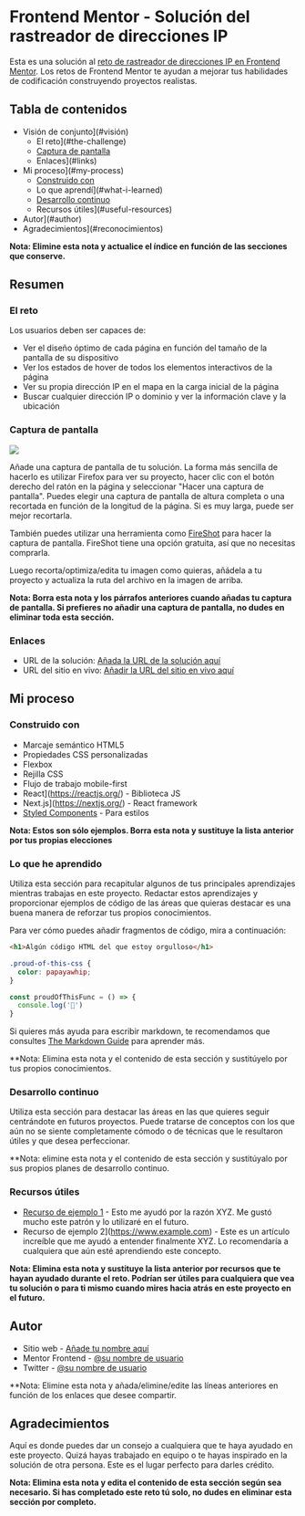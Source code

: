 # Frontend Mentor - Solución del rastreador de direcciones IP

Esta es una solución al [reto de rastreador de direcciones IP en Frontend Mentor](https://www.frontendmentor.io/challenges/ip-address-tracker-I8-0yYAH0). Los retos de Frontend Mentor te ayudan a mejorar tus habilidades de codificación construyendo proyectos realistas. 

## Tabla de contenidos

- Visión de conjunto](#visión)
  - El reto](#the-challenge)
  - [Captura de pantalla](#screenshot)
  - Enlaces](#links)
- Mi proceso](#my-process)
  - [Construido con](#built-with)
  - Lo que aprendí](#what-i-learned)
  - [Desarrollo continuo](#continued-development)
  - Recursos útiles](#useful-resources)
- Autor](#author)
- Agradecimientos](#reconocimientos)

**Nota: Elimine esta nota y actualice el índice en función de las secciones que conserve.**

## Resumen

### El reto

Los usuarios deben ser capaces de:

- Ver el diseño óptimo de cada página en función del tamaño de la pantalla de su dispositivo
- Ver los estados de hover de todos los elementos interactivos de la página
- Ver su propia dirección IP en el mapa en la carga inicial de la página
- Buscar cualquier dirección IP o dominio y ver la información clave y la ubicación

### Captura de pantalla

![](./screenshot.jpg)

Añade una captura de pantalla de tu solución. La forma más sencilla de hacerlo es utilizar Firefox para ver su proyecto, hacer clic con el botón derecho del ratón en la página y seleccionar "Hacer una captura de pantalla". Puedes elegir una captura de pantalla de altura completa o una recortada en función de la longitud de la página. Si es muy larga, puede ser mejor recortarla.

También puedes utilizar una herramienta como [FireShot](https://getfireshot.com/) para hacer la captura de pantalla. FireShot tiene una opción gratuita, así que no necesitas comprarla. 

Luego recorta/optimiza/edita tu imagen como quieras, añádela a tu proyecto y actualiza la ruta del archivo en la imagen de arriba.

**Nota: Borra esta nota y los párrafos anteriores cuando añadas tu captura de pantalla. Si prefieres no añadir una captura de pantalla, no dudes en eliminar toda esta sección.**

### Enlaces

- URL de la solución: [Añada la URL de la solución aquí](https://your-solution-url.com)
- URL del sitio en vivo: [Añadir la URL del sitio en vivo aquí](https://your-live-site-url.com)

## Mi proceso

### Construido con

- Marcaje semántico HTML5
- Propiedades CSS personalizadas
- Flexbox
- Rejilla CSS
- Flujo de trabajo mobile-first
- React](https://reactjs.org/) - Biblioteca JS
- Next.js](https://nextjs.org/) - React framework
- [Styled Components](https://styled-components.com/) - Para estilos

**Nota: Estos son sólo ejemplos. Borra esta nota y sustituye la lista anterior por tus propias elecciones**

### Lo que he aprendido

Utiliza esta sección para recapitular algunos de tus principales aprendizajes mientras trabajas en este proyecto. Redactar estos aprendizajes y proporcionar ejemplos de código de las áreas que quieras destacar es una buena manera de reforzar tus propios conocimientos.

Para ver cómo puedes añadir fragmentos de código, mira a continuación:

```html
<h1>Algún código HTML del que estoy orgulloso</h1>
```
```css
.proud-of-this-css {
  color: papayawhip;
}
```
```js
const proudOfThisFunc = () => {
  console.log('🎉')
}
```

Si quieres más ayuda para escribir markdown, te recomendamos que consultes [The Markdown Guide](https://www.markdownguide.org/) para aprender más.

**Nota: Elimina esta nota y el contenido de esta sección y sustitúyelo por tus propios conocimientos.

### Desarrollo continuo

Utiliza esta sección para destacar las áreas en las que quieres seguir centrándote en futuros proyectos. Puede tratarse de conceptos con los que aún no se siente completamente cómodo o de técnicas que le resultaron útiles y que desea perfeccionar.

**Nota: elimine esta nota y el contenido de esta sección y sustitúyalo por sus propios planes de desarrollo continuo.

### Recursos útiles

- [Recurso de ejemplo 1](https://www.example.com) - Esto me ayudó por la razón XYZ. Me gustó mucho este patrón y lo utilizaré en el futuro.
- Recurso de ejemplo 2](https://www.example.com) - Este es un artículo increíble que me ayudó a entender finalmente XYZ. Lo recomendaría a cualquiera que aún esté aprendiendo este concepto.

**Nota: Elimina esta nota y sustituye la lista anterior por recursos que te hayan ayudado durante el reto. Podrían ser útiles para cualquiera que vea tu solución o para ti mismo cuando mires hacia atrás en este proyecto en el futuro.**

## Autor

- Sitio web - [Añade tu nombre aquí](https://www.your-site.com)
- Mentor Frontend - [@su nombre de usuario](https://www.frontendmentor.io/profile/yourusername)
- Twitter - [@su nombre de usuario](https://www.twitter.com/yourusername)

**Nota: Elimine esta nota y añada/elimine/edite las líneas anteriores en función de los enlaces que desee compartir.

## Agradecimientos

Aquí es donde puedes dar un consejo a cualquiera que te haya ayudado en este proyecto. Quizá hayas trabajado en equipo o te hayas inspirado en la solución de otra persona. Este es el lugar perfecto para darles crédito.

**Nota: Elimina esta nota y edita el contenido de esta sección según sea necesario. Si has completado este reto tú solo, no dudes en eliminar esta sección por completo.**
